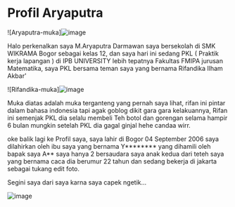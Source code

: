 # Profil Aryaputra
![Aryaputra-muka]<img>![image](https://github.com/arytroll04/Aryaputra/assets/153790334/74716cda-bc9b-4af5-ae9a-32a1611efa20)




Halo perkenalkan saya M.Aryaputra Darmawan saya bersekolah di SMK WIKRAMA Bogor sebagai kelas 12, dan saya hari ini sedang PKL ( Praktik kerja lapangan ) di IPB UNIVERSITY
lebih tepatnya Fakultas FMIPA jurusan Matematika, saya PKL bersama teman saya yang bernama Rifandika Ilham Akbar'

![Rifandika-muka]<img>![image](https://github.com/arytroll04/Aryaputra/assets/153790334/26ab7efb-78fc-4294-a0b5-07a5740b4086)

Muka diatas adalah muka terganteng yang pernah saya lihat, rifan ini pintar dalam bahasa indonesia tapi agak goblog dikit gara gara kelakuannya, Rifan ini semenjak PKL dia selalu membeli Teh botol dan gorengan selama hampir 6 bulan mungkin setelah PKL dia gagal ginjal hehe candaa wirr.

oke balik lagi ke Profil saya, saya lahir di Bogor 04 September 2006 saya dilahirkan oleh ibu saya yang bernama Y******** yang dihamili oleh bapak saya A**
saya hanya 2 bersaudara saya anak kedua dari teteh saya yang bernama caca dia berumur 22 tahun dan sedang bekerja di jakarta sebagai tukang edit foto.

Segini saya dari saya karna saya capek ngetik...

<img>![image](https://github.com/arytroll04/Aryaputra/assets/153790334/80eba420-b3be-4969-b9aa-4f9c65679763)





